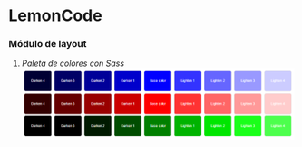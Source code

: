 # LemonCode
### Módulo de layout
1.  *Paleta de colores con Sass*
[![Paleta de colores con Sass](https://github.com/sruizpdev/lemoncode-layout/blob/master/01/src/img/paleta.png "Paleta de colores con Sass")](https://github.com/sruizpdev/lemoncode-layout/blob/master/01/src/img/paleta.png "Paleta de colores con Sass")
